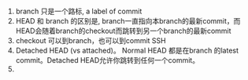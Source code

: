 #
1. branch 只是一个路标, a label of commit
2. HEAD 和 branch 的区别是, branch一直指向本branch的最新commit，而HEAD会随着branch的checkout而跳转到另一个branch的最新commit
3. checkout 可以到branch，也可以到commit SSH
4. Detached HEAD (vs attached)。 Normal HEAD 都是在branch 的latest commit。Detached HEAD允许你跳转到任何一个commit。
5.
